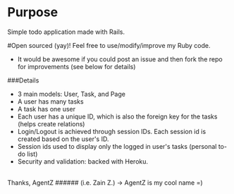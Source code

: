 # Purpose
Simple todo application made with Rails.

#Open sourced (yay)!
Feel free to use/modify/improve my Ruby code.
- It would be awesome if you could post an issue and then fork the repo for improvements (see below for details)

###Details
- 3 main models: User, Task, and Page
- A user has many tasks
- A task has one user
- Each user has a unique ID, which is also the foreign key for the tasks (helps create relations)
- Login/Logout is achieved through session IDs. Each session id is created based on the user's ID.
- Session ids used to display only the logged in user's tasks (personal to-do list)
- Security and validation: backed with Heroku.

<br>
Thanks, AgentZ
###### (i.e. Zain Z.) -> AgentZ is my cool name =)
